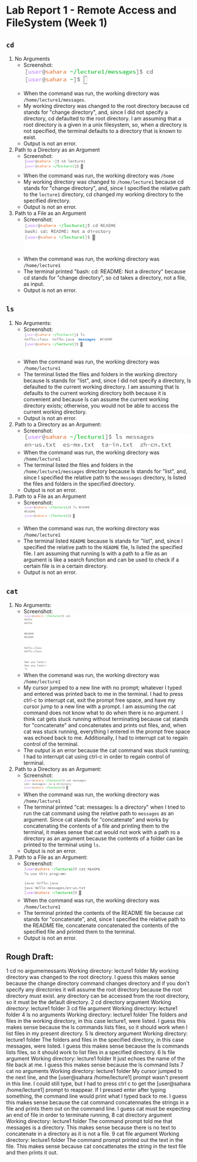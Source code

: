 # Lab Report 1 - Remote Access and FileSystem (Week 1)
## `cd`
1. No Arguments
   * Screenshot:  
    ![Image](cd_noArgs_sshot.PNG)
   * When the command was run, the working directory was `/home/lecture1/messages`.
   * My working directory was changed to the root directory because cd stands for "change directory", and, since I did not specify a directory, cd defaulted to the root directory. I am assuming that a root directory is a given in a unix filesystem, so, when a directory is not specified, the terminal defaults to a directory that is known to exist.
   * Output is not an error.
2. Path to a Directory as an Argument
   * Screenshot:  
    ![Image](cd_dirArg_sshot.PNG)
   * When the command was run, the working directory was `/home`
   * My working directory was changed to `/home/lecture1` because cd stands for "change directory", and, since I specified the relative path to the `lecture1` directory, cd changed my working directory to the specified directory.
   * Output is not an error.
3. Path to a File as an Argument
   * Screenshot:  
    ![Image](cd_fileArg_sshot.PNG)
   * When the command was run, the working directory was `/home/lecture1`
   * The terminal printed "bash: cd: README: Not a directory" because cd stands for "change directory", so cd takes a directory, not a file, as input.
   * Output is not an error.
## `ls`
1. No Arguments:
   * Screenshot:  
    ![Image](ls_noArgs_sshot.PNG)
   * When the command was run, the working directory was `/home/lecture1`
   * The terminal listed the files and folders in the working directory because ls stands for "list", and, since I did not specify a directory, ls defaulted to the current working directory. I am assuming that ls defaults to the current working directory both because it is convenient and because ls can assume the current working directory exists; otherwise, you would not be able to access the current working directory.
   * Output is not an error.
2. Path to a Directory as an Argument:
   * Screenshot:  
    ![Image](ls_dirArg_sshot.PNG)
   * When the command was run, the working directory was `/home/lecture1`
   * The terminal listed the files and folders in the `/home/lecture1/messages` directory because ls stands for "list", and, since I specified the relative path to the `messages` directory, ls listed the files and folders in the specified directory.
   * Output is not an error.
3. Path to a File as an Argument
   * Screenshot:  
    ![Image](ls_fileArg_sshot.PNG)
   * When the command was run, the working directory was `/home/lecture1`
   * The terminal listed `README` because ls stands for "list", and, since I specified the relative path to the `README` file, ls listed the specified file. I am assuming that running ls with a path to a file as an argument is like a search function and can be used to check if a certain file is in a certain directory.
   * Output is not an error.
## `cat`
1. No Arguments:
   * Screenshot:  
     ![Image](cat_noArgs_sshot.PNG)
   * When the command was run, the working directory was `/home/lecture1`
   * My cursor jumped to a new line with no prompt; whatever I typed and entered was printed back to me in the terminal. I had to press ctrl-c to interrupt cat, exit the prompt free space, and have my cursor jump to a new line with a prompt. I am assuming the cat command does not know what to do when there is no argument. I think cat gets stuck running without terminating because cat stands for "concatenate" and concatenates and prints out files, and, when cat was stuck running, everything I entered in the prompt free space was echoed back to me. Additionally, I had to interrupt cat to regain control of the terminal.
   * The output is an error because the cat command was stuck running; I had to interrupt cat using ctrl-c in order to regain control of terminal.
2. Path to a Directory as an Argument:
   * Screenshot:  
     ![Image](cat_dirArg_sshot.PNG)
   * When the command was run, the working directory was `/home/lecture1`
   * The terminal printed "cat: messages: Is a directory" when I tried to run the cat command using the relative path to `messages` as an argument. Since cat stands for "concatenate" and works by concatenating the contents of a file and printing them to the terminal, it makes sense that cat would not work with a path ro a directory as an argument because the contents of a folder can be printed to the terminal using `ls`.
   * Output is not an error.
4. Path to a File as an Argument:
   * Screenshot:  
    ![Image](cat_fileArg_sshot.PNG)
   * When the command was run, the working directory was `/home/lecture1`
   * The terminal printed the contents of the README file because cat stands for "concatenate", and, since I specified the relative path to the README file, concatenate concatenated the contents of the specified file and printed them to the terminal.
   * Output is not an error.

## Rough Draft:
1 cd no argumemessants
Working directory: lecture1 folder
My working directory was changed to the root directory. I guess this makes sense because the change directory command changes directory and if you don't specify any directories it will assume the root directory because the root directory must exist. any directory can be accessed from the root directory, so it must be the default directory.
2 cd directory argument
Working directory: lecture1 folder
3 cd file argument
Working directory: lecture1 folder
4 ls no arguments
Working directory: lecture1 folder
The folders and files in the working directory, in this case lecture1, were listed. I guess this makes sense because the ls commands lists files, so it should work when I list files in my present directory.
5 ls directory argument
Working directory: lecture1 folder
The folders and files in the specified directory, in this case messages, were listed. I guess this makes sense because the ls commands lists files, so it should work to list files in a specified directory.
6 ls file argument
Working directory: lecture1 folder
It just echoes the name of the file back at me. I guess this makes sense because the ls command lists 
7 cat no arguments
Working directory: lecture1 folder
My cursor jumped to the next line, and the [user@sahara /home/lecture1] prompt wasn't present in this line. I could still type, but I had to press ctrl c to get the [user@sahara /home/lecture1] prompt to reappear. If I pressed enter after typing something, the command line would print what I typed back to me. I guess this makes sense because the cat command concatennates the strings in a file and prints them out on the command line. I guess cat must be expecting an end of file in order to terminate running, 
8 cat directory argument
Working directory: lecture1 folder
The command prompt told me that messages is a directory. This makes sense because there is no text to concatenate in a directory as it is not a file. 
9 cat file argument
Working directory: lecture1 folder
The command prompt printed out the text in the file. This makes sense because cat concattenates the string in the text file and then prints it out.
